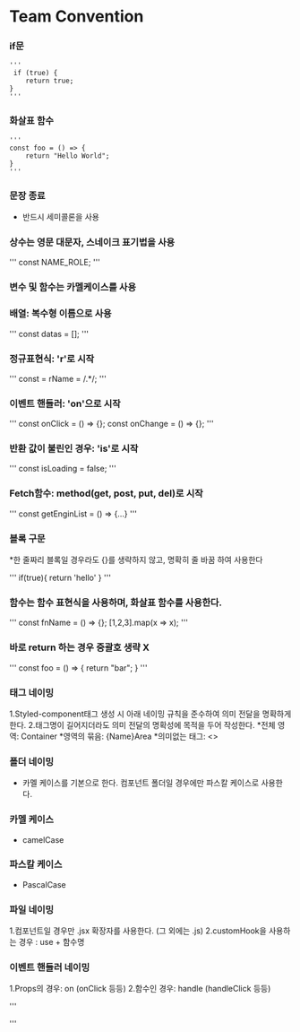 
# Team Convention 




### if문
    '''
     if (true) {
        return true;
    }
    '''

### 화살표 함수
    '''
    const foo = () => {
        return "Hello World";
    }
    '''
### 문장 종료
* 반드시 세미콜론을 사용

### 상수는 영문 대문자, 스네이크 표기법을 사용

'''
const NAME_ROLE;
'''

### 변수 및 함수는 카멜케이스를 사용

###  배열: 복수형 이름으로 사용

'''
const datas = [];
'''

###  정규표현식: 'r'로 시작

'''
const = rName = /.*/;
'''

###  이벤트 핸들러: 'on'으로 시작

'''
const onClick = () => {};
const onChange = () => {};
'''

###  반환 값이 불린인 경우: 'is'로 시작

'''
const isLoading = false;
'''

###  Fetch함수: method(get, post, put, del)로 시작

'''
const getEnginList = () => {…}
'''

###  블록 구문

*한 줄짜리 블록일 경우라도 {}를 생략하지 않고, 명확히 줄 바꿈 하여 사용한다

'''
if(true){
  return 'hello'
}
'''

###  함수는 함수 표현식을 사용하며, 화살표 함수를 사용한다.

'''
const fnName = () => {};
[1,2,3].map(x => x);
'''

###  바로 return 하는 경우 중괄호 생략 X

'''
const foo = () => { return "bar"; }
'''

### 태그 네이밍

1.Styled-component태그 생성 시 아래 네이밍 규칙을 준수하여 의미 전달을 명확하게 한다.
2.태그명이 길어지더라도 의미 전달의 명확성에 목적을 두어 작성한다.
*전체 영역: Container
*영역의 묶음: {Name}Area
*의미없는 태그: <>

### 폴더 네이밍

* 카멜 케이스를 기본으로 한다. 컴포넌트 폴더일 경우에만 파스칼 케이스로 사용한다.
###  카멜 케이스
* camelCase
###  파스칼 케이스
* PascalCase

### 파일 네이밍
1.컴포넌트일 경우만 .jsx 확장자를 사용한다. (그 외에는 .js)
2.customHook을 사용하는 경우 : use + 함수명

### 이벤트 핸들러 네이밍
1.Props의 경우: on (onClick 등등)
2.함수인 경우: handle (handleClick 등등)

'''

<MyComponent onclick={this.handleClick} />

'''
